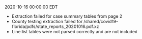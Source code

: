 2020-10-16 00:00:00 EDT


- Extraction failed for case summary tables from page 2
- County testing extraction failed for /shared/covid19-florida/pdfs/state_reports_20201016.pdf.xz
- Line list tables were not parsed correctly and are not included

